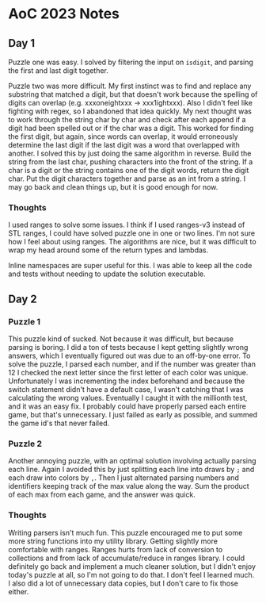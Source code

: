 # AoC 2023 Notes

## Day 1

Puzzle one was easy. I solved by filtering the input on `isdigit`, and parsing the first and last digit together.

Puzzle two was more difficult. My first instinct was to find and replace any substring that matched a digit, but that doesn't work because the spelling of digits can overlap (e.g. xxxoneightxxx -> xxx1ightxxx). Also I didn't feel like fighting with regex, so I abandoned that idea quickly. My next thought was to work through the string char by char and check after each append if a digit had been spelled out or if the char was a digit. This worked for finding the first digit, but again, since words can overlap, it would erroneously determine the last digit if the last digit was a word that overlapped with another. I solved this by just doing the same algorithm in reverse. Build the string from the last char, pushing characters into the front of the string. If a char is a digit or the string contains one of the digit words, return the digit char. Put the digit characters together and parse as an int from a string. I may go back and clean things up, but it is good enough for now.

### Thoughts

I used ranges to solve some issues. I think if I used ranges-v3 instead of STL ranges, I could have solved puzzle one in one or two lines. I'm not sure how I feel about using ranges. The algorithms are nice, but it was difficult to wrap my head around some of the return types and lambdas.

Inline namespaces are super useful for this. I was able to keep all the code and tests without needing to update the solution executable.

## Day 2

### Puzzle 1

This puzzle kind of sucked. Not because it was difficult, but because parsing is boring. I did a ton of tests because I kept getting slightly wrong answers, which I eventually figured out was due to an off-by-one error. To solve the puzzle, I parsed each number, and if the number was greater than 12 I checked the next letter since the first letter of each color was unique. Unfortunately I was incrementing the index beforehand and because the switch statement didn't have a default case, I wasn't catching that I was calculating the wrong values. Eventually I caught it with the millionth test, and it was an easy fix. I probably could have properly parsed each entire game, but that's unnecessary. I just failed as early as possible, and summed the game id's that never failed.

### Puzzle 2

Another annoying puzzle, with an optimal solution involving actually parsing each line. Again I avoided this by just splitting each line into draws by `;` and each draw into colors by `,`. Then I just alternated parsing numbers and identifiers keeping track of the max value along the way. Sum the product of each max from each game, and the answer was quick.

### Thoughts

Writing parsers isn't much fun. This puzzle encouraged me to put some more string functions into my utility library. Getting slightly more comfortable with ranges. Ranges hurts from lack of conversion to collections and from lack of accumulate/reduce in ranges library. I could definitely go back and implement a much cleaner solution, but I didn't enjoy today's puzzle at all, so I'm not going to do that. I don't feel I learned much. I also did a lot of unnecessary data copies, but I don't care to fix those either.
